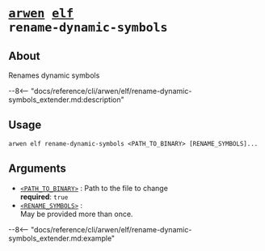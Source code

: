 <!--- This file is autogenerated. Do not edit manually! -->
# <code>[arwen](../../arwen.md) [elf](../elf.md) rename-dynamic-symbols</code>

## About
Renames dynamic symbols

--8<-- "docs/reference/cli/arwen/elf/rename-dynamic-symbols_extender.md:description"

## Usage
```
arwen elf rename-dynamic-symbols <PATH_TO_BINARY> [RENAME_SYMBOLS]...
```

## Arguments
- <a id="arg-<PATH_TO_BINARY>" href="#arg-<PATH_TO_BINARY>">`<PATH_TO_BINARY>`</a>
:  Path to the file to change
<br>**required**: `true`
- <a id="arg-<RENAME_SYMBOLS>" href="#arg-<RENAME_SYMBOLS>">`<RENAME_SYMBOLS>`</a>
:
<br>May be provided more than once.

--8<-- "docs/reference/cli/arwen/elf/rename-dynamic-symbols_extender.md:example"
